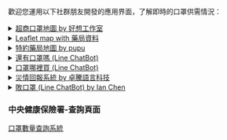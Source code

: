 歡迎您運用以下社群朋友開發的應用界面，了解即時的口罩供需情況：

<a href="https://mask.goodideas-studio.com/">
<details>
<summary>超商口罩地圖 by 好想工作室</summary>
<img max-height="500px" max-width="500px" src="https://g0vhackmd.blob.core.windows.net/g0v-hackmd-images/upload_75d80589edb4e4c8fc0c5a0cfe402f5e">
</details>
</a>

<a href="https://kuro.tw/mask-map/">
<details>
<summary>Leaflet map with 藥局資料</summary>
<img max-height="500px" max-width="500px" src="https://g0vhackmd.blob.core.windows.net/g0v-hackmd-images/upload_74a89e4c15b95209aee65e89cb7496d7">
</details>
</a>

<a href="https://taiwan-health-insurance-contracted-pharmacy.pu.idv.tw/">
<details>
<summary>特約藥局地圖 by pupu</summary>
<img max-height="500px" max-width="500px" src="https://g0vhackmd.blob.core.windows.net/g0v-hackmd-images/upload_ed8e30acd6850fb24b8bf7134f3712f2">
</details>
</a>

<a href="https://line.me/ti/p/@592">
<details>
<summary>還有口罩嗎 (Line ChatBot)</summary>
<img max-height="500px" max-width="500px" src="https://g0vhackmd.blob.core.windows.net/g0v-hackmd-images/upload_3a9daa5e96d7ffcb221bdf1e07c05642">
</details>
</a>

<a href="https://line.naver.jp/ti/p/@960iorjj">
<details>
<summary>口罩哪裡買 (Line ChatBot)</summary>
<img max-height="500px" max-width="500px" src="https://i.imgur.com/7nlL0nj.jpg">
</details>
</a>

<a href="https://wewatch.city/">
<details>
<summary>災情回報系統 by 卓騰語言科技</summary>
<img max-height="500px" max-width="500px" src="https://g0vhackmd.blob.core.windows.net/g0v-hackmd-images/upload_21e8f1d2138616cd6404748576401126">
</details>
</a>

<a href="https://line.me/ti/p/@054ehalj">
<details>
<summary>敗口罩 (Line ChatBot) by Ian Chen</summary>
<img max-height="500px" max-width="500px" src="https://g0vhackmd.blob.core.windows.net/g0v-hackmd-images/upload_3a9daa5e96d7ffcb221bdf1e07c05642">
</details>
</a>

### 中央健康保險署-查詢頁面

<a href="https://www.nhi.gov.tw/Content_List.aspx?n=395F52D193F3B5C7&topn=787128DAD5F71B1A">口罩數量查詢系統</a>

